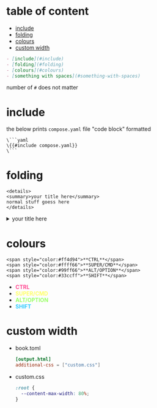 # table of content
- [include](#include)
- [folding](#folding)
- [colours](#colours)
- [custom width](#custom-width)

```md
- [include](#include)
- [folding](#folding)
- [colours](#colours)
- [something with spaces](#something-with-spaces)
```

number of `#` does not matter

# include
the below prints `compose.yaml` file "code block" formatted
```
\```yaml
\{{#include compose.yaml}}
\```
```

# folding
```
<details>
<summary>your title here</summary>
normal stuff goess here
</details>
```

<details>
<summary>your title here</summary>
normal stuff goess here
</details>


# colours
```
<span style="color:#ff4d94">**CTRL**</span>
<span style="color:#ffff66">**SUPER/CMD**</span>
<span style="color:#99ff66">**ALT/OPTION**</span>
<span style="color:#33ccff">**SHIFT**</span>
```

- <span style="color:#ff4d94">**CTRL**</span>
- <span style="color:#ffff66">**SUPER/CMD**</span>
- <span style="color:#99ff66">**ALT/OPTION**</span>
- <span style="color:#33ccff">**SHIFT**</span>


# custom width
- book.toml
    ```toml
    [output.html]
    additional-css = ["custom.css"]
    ```
- custom.css
    ```css
    :root {
      --content-max-width: 80%;
    }
    ```
